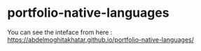# portfolio-native-languages

You can see the inteface from here :
https://abdelmoghitakhatar.github.io/portfolio-native-languages/

